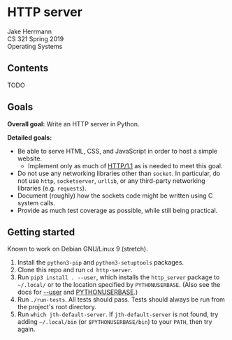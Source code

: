 # HTTP server

Jake Herrmann\
CS 321 Spring 2019\
Operating Systems

## Contents

TODO

## Goals

**Overall goal:** Write an HTTP server in Python.

**Detailed goals:**

- Be able to serve HTML, CSS, and JavaScript in order to host a simple website.
  - Implement only as much of [HTTP/1.1](https://tools.ietf.org/html/rfc2616)
    as is needed to meet this goal.
- Do not use any networking libraries other than `socket`. In particular, do
  not use `http`, `socketserver`, `urllib`, or any third-party networking
  libraries (e.g. `requests`).
- Document (roughly) how the sockets code might be written using C system
  calls.
- Provide as much test coverage as possible, while still being practical.

## Getting started

Known to work on Debian GNU/Linux 9 (stretch).

1. Install the `python3-pip` and `python3-setuptools` packages.
2. Clone this repo and run `cd http-server`.
3. Run `pip3 install . --user`, which installs the `http_server` package to
`~/.local/` or to the location specified by `PYTHONUSERBASE`. (Also see the
docs for
[--user](https://pip.pypa.io/en/stable/reference/pip_install/#cmdoption-user)
and
[PYTHONUSERBASE](https://docs.python.org/3/using/cmdline.html#envvar-PYTHONUSERBASE).)
4. Run `./run-tests`. All tests should pass. Tests should always be run from
the project's root directory.
5. Run `which jth-default-server`. If `jth-default-server` is not found, try
adding `~/.local/bin` (or `$PYTHONUSERBASE/bin`) to your `PATH`, then try
again.
